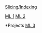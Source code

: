 [Slicing/Indexing](https://docs.python.org/2.3/whatsnew/section-slices.html)

[ML 1](https://machinelearningmastery.com/machine-learning-in-python-step-by-step/)
[ML 2](https://github.com/rhiever/Data-Analysis-and-Machine-Learning-Projects/blob/master/example-data-science-notebook/Example%20Machine%20Learning%20Notebook.ipynb)

*Projects
[ML 3](https://github.com/machine-learning-projects)
